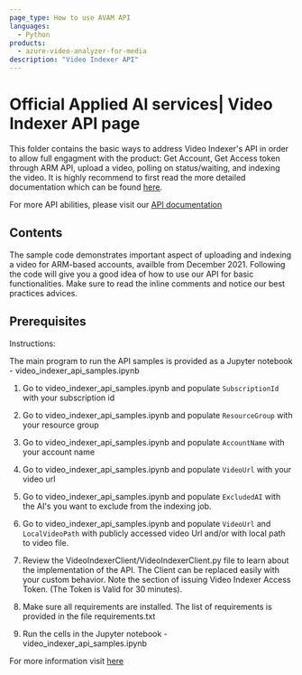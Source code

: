 ```yaml
---
page_type: How to use AVAM API
languages:
  - Python
products:
  - azure-video-analyzer-for-media
description: "Video Indexer API"
---
```


# Official Applied AI services| Video Indexer API page

<!--
Guidelines on README format: https://review.docs.microsoft.com/help/onboard/admin/samples/concepts/readme-template?branch=master

Guidance on onboarding samples to docs.microsoft.com/samples: https://review.docs.microsoft.com/help/onboard/admin/samples/process/onboarding?branch=master

Taxonomies for products and languages: https://review.docs.microsoft.com/new-hope/information-architecture/metadata/taxonomies?branch=master
-->

This folder contains the basic ways to address Video Indexer's API in order to allow full engagment with the product: Get Account, Get Access token through ARM API, upload a video, polling on status/waiting, and indexing the video.
It is highly recommend to first read the more detailed documentation which can be found [here](https://aka.ms/avam-arm-docs).

For more API abilities, please visit our [API documentation](https://api-portal.videoindexer.ai/)

## Contents

The sample code demonstrates important aspect of uploading and indexing a video for ARM-based accounts, availble from December 2021.
Following the code will give you a good idea of how to use our API for basic functionalities.
Make sure to read the inline comments and notice our best practices advices.

## Prerequisites

Instructions:

The main program to run the API samples is provided as a Jupyter notebook - video_indexer_api_samples.ipynb

1. Go to video_indexer_api_samples.ipynb and populate `SubscriptionId` with your subscription id
2. Go to video_indexer_api_samples.ipynb and populate `ResourceGroup` with your resource group
3. Go to video_indexer_api_samples.ipynb and populate `AccountName` with your account name
4. Go to video_indexer_api_samples.ipynb and populate `VideoUrl` with your video url
5. Go to video_indexer_api_samples.ipynb and populate `ExcludedAI` with the AI's you want to exclude from the indexing job.
6. Go to video_indexer_api_samples.ipynb and populate `VideoUrl` and `LocalVideoPath` with publicly accessed video Url and/or with local path to video file.
7. Review the VideoIndexerClient/VideoIndexerClient.py file to learn about the implementation of the API. The Client can be replaced easily with your custom behavior.  Note the section of issuing Video Indexer Access Token.
(The Token is Valid for 30 minutes).

8. Make sure all requirements are installed. The list of requirements is provided in the file requirements.txt
9. Run the cells in the Jupyter notebook - video_indexer_api_samples.ipynb

For more information visit [here](https://docs.microsoft.com/en-us/azure/media-services/video-indexer/video-indexer-use-apis)

<!--
Outline the required components and tools that a user might need to have on their machine in order to run the sample. This can be anything from frameworks, SDKs, OS versions or IDE releases.
-->